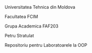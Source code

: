 Universitatea Tehnica din Moldova 

Facultatea FCIM

Grupa Academica FAF203

Petru Stratulat 

Repositoriu pentru Laboratoarele la OOP



